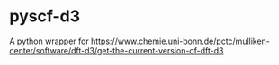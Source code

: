 # pyscf-d3
A python wrapper for https://www.chemie.uni-bonn.de/pctc/mulliken-center/software/dft-d3/get-the-current-version-of-dft-d3
